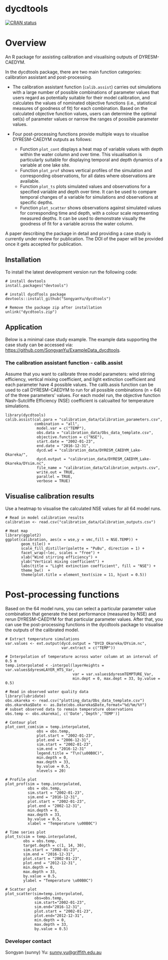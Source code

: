 # dycdtools

[![CRAN status](https://www.r-pkg.org/badges/version/dycdtools)](https://cran.r-project.org/package=dycdtools)


# Overview
An R package for assisting calibration and visualising outputs of DYRESM-CAEDYM.

In the dycdtools package, there are two main function categories: calibration assistant and post-processing.

* The calibration assistant function (`calib.assist`) carries out simulations with a large number of possible combinations of parameter values that users regard as potentially suitable for their model calibration, and calculates the values of nominated objective functions (i.e., statistical measures of goodness of fit) for each combination. Based on the calculated objective function values, users can determine the optimal set(s) of parameter values or narrow the ranges of possible parameter values. 

* Four post-processing functions provide multiple ways to visualise DYRESM-CAEDYM outputs as follows:

  * Function `plot_cont` displays a heat map of variable values with depth within the water column and over time. This visualisation is particularly suitable for displaying temporal and depth dynamics of a variable at one lake site.
  * Function `plot_prof` shows vertical profiles of the simulation and corresponding observations, for all dates where observations are available.
  * Function `plot_ts` plots simulated values and observations for a specified variable and depth over time. It can be used to compare temporal changes of a variable for simulations and observations at specific depths.
  * Function `plot_scatter` shows observations against simulated values for corresponding time and depth, with a colour scale representing measured depths. It can be used to demonstrate visually the goodness of fit for a variable across the water column.

A paper describing the package in detail and providing a case study is currently under review for publication. The DOI of the paper will be provided once it gets accepted for publication.

## Installation
To install the latest development version run the following code:
```{r}
# install devtools
install.packages("devtools")

# install dycdTools package
devtools::install_github("SongyanYu/dycdtools")

# Remove the package zip after installation
unlink("dycdtools.zip")
```

## Application
Below is a minimal case study example. The example data supporting the case study can be accessed via: https://github.com/SongyanYu/ExampleData_dycdtools.

### The calibration assistant function - calib.assist

Assume that you want to calibrate three model parameters: wind stirring efficiency, vertical mixing coefficient, and light extinction coefficient and each parameter have 4 possible values. The calib.assis function can be used to call DYRESM-CAEDYM to run for all possible combinations (n = 64) of the three parameters' values. For each model run, the objective function Nash-Sutcliffe Efficiency (NSE) coefficient is calcualted for temperature simulations.

```{r}
library(dycdtools)
calib.assist(cal.para = "calibration_data/Calibration_parameters.csv",
             combination = "all",
              model.var = c("TEMP"),
              obs.data = "calibration_data/Obs_data_template.csv",
              objective.function = c("NSE"),
              start.date = "2002-01-23",
              end.date = "2016-12-31",
              dycd.wd = "calibration_data/DYRESM_CAEDYM_Lake-Okareka/",
              dycd.output = "calibration_data/DYRESM_CAEDYM_Lake-Okareka/DYsim.nc",
              file_name = "calibration_data/Calibration_outputs.csv",
              write.out = TRUE,
              parallel = TRUE,
              verbose = TRUE)
```

## Visualise calibration results
Use a heatmap to visualise the calculated NSE values for all 64 model runs.
```{r}
# Read in model calibration results
calibration <- read.csv("calibration_data/Calibration_outputs.csv")

# Heat map
library(ggplot2)
ggplot(calibration, aes(x = wse,y = vmc,fill = NSE.TEMP)) +
       geom_tile() +
       scale_fill_distiller(palette = "PuBu", direction = 1) +
       facet_wrap(~lec, scales = "free") +
       xlab("Wind stirring efficiency") +
       ylab("Vertical mixing coefficient") +
       labs(title = "Light extinction coefficient", fill = "NSE") +
       theme_bw()  +
       theme(plot.title = element_text(size = 11, hjust = 0.5))
```

# Post-processing functions
Based on the 64 model runs, you can select a particular parameter value combination that generate the best performance (measured by NSE) and rerun DYRESM-CAEDYM for that particular parameter values. After that, you can use the post-processing functions in the dycdtools package to visualise the outputs of the calibrated model.

```{r}
# Extract temperature simulations
var.values <- ext.output(dycd.output = "DYCD_Okareka/DYsim.nc",
                         var.extract = c("TEMP"))

# Interpolation of temperature across water column at an interval of 0.5 m
temp.interpolated < -interpol(layerHeights = var.values$dyresmLAYER_HTS_Var,
                              var = var.values$dyresmTEMPTURE_Var,
                              min.dept = 0, max.dept = 33, by.value = 0.5)

# Read in observed water quality data
library(lubridate)
obs.okareka <- read.csv("plotting_data/Obs_data_template.csv")
obs.okareka$Date <- as.Date(obs.okareka$Date,format="%d/%m/%Y")
# subset observed data to remain temperature observations
obs.temp <- obs.okareka[, c('Date','Depth','TEMP')] 

# Contour plot
plot_cont_com(sim = temp.interpolated,
              obs = obs.temp,
              plot.start = "2002-01-23",
              plot.end = "2006-12-31",
              sim.start = "2002-01-23",
              sim.end = "2016-12-31"
              legend.title = "T\n(\u00B0C)",
              min.depth = 0,
              max.depth = 33,
              by.value = 0.5,
              nlevels = 20)
              
# Profile plot
plot_prof(sim = temp.interpolated,
          obs = obs.temp,
          sim.start = "2002-01-23",
          sim.end = "2016-12-31",
          plot.start = "2002-01-23",
          plot.end = "2002-12-31",
          min.depth = 0,
          max.depth = 33,
          by.value = 0.5,
          xlabel = "Temperature \u00B0C")
          
# Time series plot
plot_ts(sim = temp.interpolated,
        obs = obs.temp,
        target.depth = c(1, 14, 30),
        sim.start = "2002-01-23",
        sim.end = "2016-12-31",
        plot.start = "2002-01-23",
        plot.end = "2012-12-31",
        min.depth = 0,
        max.depth = 33,
        by.value = 0.5,
        ylabel = "Temperature \u00B0C")          

# Scatter plot
plot_scatter(sim=temp.interpolated,
             obs=obs.temp,
             sim.start="2002-01-23",
             sim.end="2016-12-31",
             plot.start = "2002-01-23",
             plot.end="2012-12-31",
             min.depth = 0,
             max.depth = 33,
             by.value = 0.5)
```

### Developer contact
Songyan (sunny) Yu: sunny.yu@griffith.edu.au
